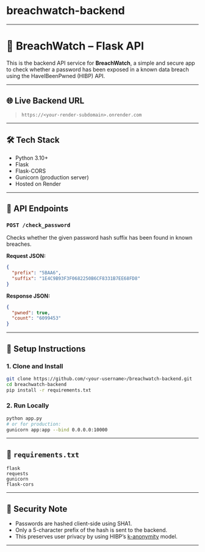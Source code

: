 # breachwatch-backend

---

# 🔐 BreachWatch – Flask API

This is the backend API service for **BreachWatch**, a simple and secure app to check whether a password has been exposed in a known data breach using the HaveIBeenPwned (HIBP) API.

---

## 🌐 Live Backend URL

> `https://<your-render-subdomain>.onrender.com`

---

## 🛠️ Tech Stack

- Python 3.10+
- Flask
- Flask-CORS
- Gunicorn (production server)
- Hosted on Render

---

## 🚀 API Endpoints

### `POST /check_password`

Checks whether the given password hash suffix has been found in known breaches.

**Request JSON:**
```json
{
  "prefix": "5BAA6",
  "suffix": "1E4C9B93F3F0682250B6CF8331B7EE68FD8"
}
````

**Response JSON:**

```json
{
  "pwned": true,
  "count": "6099453"
}
```

---

## 🔧 Setup Instructions

### 1. Clone and Install

```bash
git clone https://github.com/<your-username>/breachwatch-backend.git
cd breachwatch-backend
pip install -r requirements.txt
```

### 2. Run Locally

```bash
python app.py
# or for production:
gunicorn app:app --bind 0.0.0.0:10000
```

---

## 📄 `requirements.txt`

```
flask
requests
gunicorn
flask-cors
```

---

## 🔐 Security Note

* Passwords are hashed client-side using SHA1.
* Only a 5-character prefix of the hash is sent to the backend.
* This preserves user privacy by using HIBP’s [k-anonymity](https://haveibeenpwned.com/API/v3#SearchingPwnedPasswordsByRange) model.

---
